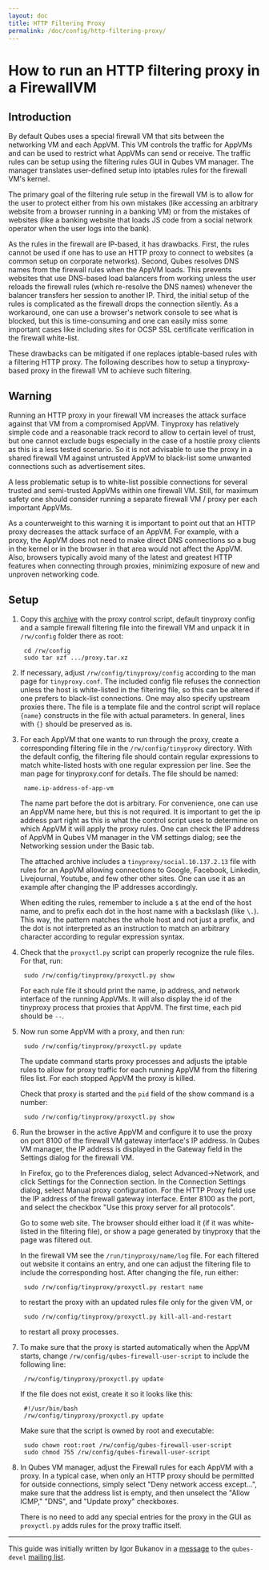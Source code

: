 ```yaml
---
layout: doc
title: HTTP Filtering Proxy
permalink: /doc/config/http-filtering-proxy/
---
```


How to run an HTTP filtering proxy in a FirewallVM
=================================================

Introduction
------------

By default Qubes uses a special firewall VM that sits between the networking VM and each AppVM.
This VM controls the traffic for AppVMs and can be used to restrict what AppVMs can send or receive.
The traffic rules can be setup using the filtering rules GUI in Qubes VM manager.
The manager translates user-defined setup into iptables rules for the firewall VM's kernel.

The primary goal of the filtering rule setup in the firewall VM is to allow for the user to protect either from his own mistakes (like accessing an arbitrary website from a browser running in a banking VM) or from the mistakes of websites (like a banking website that loads JS code from a social network operator when the user logs into the bank).

As the rules in the firewall are IP-based, it has drawbacks.
First, the rules cannot be used if one has to use an HTTP proxy to connect to websites (a common setup on corporate networks).
Second, Qubes resolves DNS names from the firewall rules when the AppVM loads.
This prevents websites that use DNS-based load balancers from working unless the user reloads the firewall rules (which re-resolve the DNS names) whenever the balancer transfers her session to another IP.
Third, the initial setup of the rules is complicated as the firewall drops the connection silently.
As a workaround, one can use a browser's network console to see what is blocked, but this is time-consuming and one can easily miss some important cases like including sites for OCSP SSL certificate verification in the firewall white-list.

These drawbacks can be mitigated if one replaces iptable-based rules with a filtering HTTP proxy.
The following describes how to setup a tinyproxy-based proxy in the firewall VM to achieve such filtering.


Warning
-------

Running an HTTP proxy in your firewall VM increases the attack surface against that VM from a compromised AppVM.
Tinyproxy has relatively simple code and a reasonable track record to allow to certain level of trust, but one cannot exclude bugs especially in the case of a hostile proxy clients as this is a less tested scenario.
So it is not advisable to use the proxy in a shared firewall VM against untrusted AppVM to black-list some unwanted connections such as advertisement sites.

A less problematic setup is to white-list possible connections for several trusted and semi-trusted AppVMs within one firewall VM.
Still, for maximum safety one should consider running a separate firewall VM / proxy per each important AppVMs.

As a counterweight to this warning it is important to point out that an HTTP proxy decreases the attack surface of an AppVM.
For example, with a proxy, the AppVM does not need to make direct DNS connections so a bug in the kernel or in the browser in that area would not affect the AppVM.
Also, browsers typically avoid many of the latest and greatest HTTP features when connecting through proxies, minimizing exposure of new and unproven networking code.


Setup
-----

1. Copy this [archive] with the proxy control script, default tinyproxy config and a sample firewall filtering file into the firewall VM and unpack it in `/rw/config` folder there as root:

        cd /rw/config
        sudo tar xzf .../proxy.tar.xz

2. If necessary, adjust `/rw/config/tinyproxy/config` according to the man page for `tinyproxy.conf`.
   The included config file refuses the connection unless the host is white-listed in the filtering file, so this can be altered if one prefers to black-list connections.
   One may also specify upstream proxies there.
   The file is a template file and the control script will replace `{name}` constructs in the file with actual parameters.
   In general, lines with `{}` should be preserved as is.

3. For each AppVM that one wants to run through the proxy, create a corresponding filtering file in the `/rw/config/tinyproxy` directory.
   With the default config, the filtering file should contain regular expressions to match white-listed hosts with one regular expression per line.
   See the man page for tinyproxy.conf for details.
   The file should be named:

        name.ip-address-of-app-vm

   The name part before the dot is arbitrary.
   For convenience, one can use an AppVM name here, but this is not required.
   It is important to get the ip address part right as this is what the control script uses to determine on which AppVM it will apply the proxy rules.
   One can check the IP address of AppVM in Qubes VM manager in the VM settings dialog; see the Networking session under the Basic tab.

   The attached archive includes a `tinyproxy/social.10.137.2.13` file with rules for an AppVM allowing connections to Google, Facebook, Linkedin, Livejournal, Youtube, and few other other sites.
   One can use it as an example after changing the IP addresses accordingly.

   When editing the rules, remember to include a `$` at the end of the host name, and to prefix each dot in the host name with a backslash (like `\.`).
   This way, the pattern matches the whole host and not just a prefix, and the dot is not interpreted as an instruction to match an arbitrary character according to regular expression syntax.

4. Check that the `proxyctl.py` script can properly recognize the rule files.
   For that, run:

        sudo /rw/config/tinyproxy/proxyctl.py show

   For each rule file it should print the name, ip address, and network interface of the running AppVMs.
   It will also display the id of the tinyproxy process that proxies that AppVM.
   The first time, each pid should be `--`.

5. Now run some AppVM with a proxy, and then run:

        sudo /rw/config/tinyproxy/proxyctl.py update

   The update command starts proxy processes and adjusts the iptable rules to allow for proxy traffic for each running AppVM from the filtering files list.
   For each stopped AppVM the proxy is killed.

   Check that proxy is started and the `pid` field of the show command is a number:

        sudo /rw/config/tinyproxy/proxyctl.py show

6. Run the browser in the active AppVM and configure it to use the proxy on port 8100 of the firewall VM gateway interface's IP address.
   In Qubes VM manager, the IP address is displayed in the Gateway field in the Settings dialog for the firewall VM.

   In Firefox, go to the Preferences dialog, select Advanced->Network, and click Settings for the Connection section.
   In the Connection Settings dialog, select Manual proxy configuration. For the HTTP Proxy field use the IP address of the firewall gateway interface.
   Enter 8100 as the port, and select the checkbox "Use this proxy server for all protocols".

   Go to some web site.
   The browser should either load it (if it was white-listed in the filtering file), or show a page generated by
   tinyproxy that the page was filtered out.

   In the firewall VM see the `/run/tinyproxy/name/log` file.
   For each filtered out website it contains an entry, and one can adjust the filtering file to include the corresponding host.
   After changing the file, run either:
   
        sudo /rw/config/tinyproxy/proxyctl.py restart name

   to restart the proxy with an updated rules file only for the given VM, or

        sudo /rw/config/tinyproxy/proxyctl.py kill-all-and-restart

   to restart all proxy processes.

7. To make sure that the proxy is started automatically when the AppVM starts, change `/rw/config/qubes-firewall-user-script` to include the following line:

        /rw/config/tinyproxy/proxyctl.py update

   If the file does not exist, create it so it looks like this:

        #!/usr/bin/bash
        /rw/config/tinyproxy/proxyctl.py update

   Make sure that the script is owned by root and executable:

        sudo chown root:root /rw/config/qubes-firewall-user-script
        sudo chmod 755 /rw/config/qubes-firewall-user-script

8. In Qubes VM manager, adjust the Firewall rules for each AppVM with a proxy.
   In a typical case, when only an HTTP proxy should be permitted for outside connections, simply select "Deny network access except...", make sure that the address list is empty, and then unselect the "Allow ICMP," "DNS", and "Update proxy" checkboxes.

   There is no need to add any special entries for the proxy in the GUI as `proxyctl.py` adds rules for the proxy traffic itself. 

--------------------------------------------------------------------------------

This guide was initially written by Igor Bukanov in a [message] to the `qubes-devel` [mailing list].

[archive]: https://groups.google.com/group/qubes-devel/attach/39c95d63fccca12b/proxy.tar.gz?part=0.1
[message]: https://groups.google.com/d/msg/qubes-devel/UlK8P27UtD4/K6HM_GNdyTkJ
[mailing list]: /mailing-lists/

